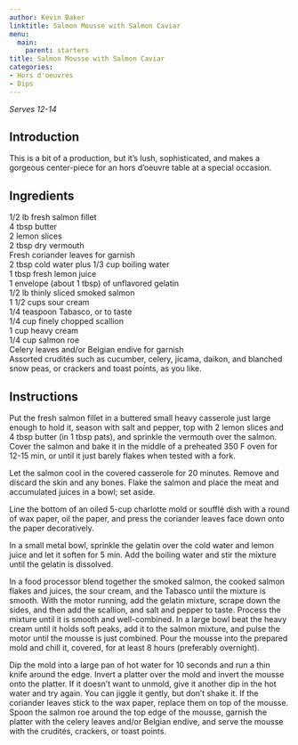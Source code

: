 ```yaml
---
author: Kevin Baker
linktitle: Salmon Mousse with Salmon Caviar
menu:
  main:
    parent: starters
title: Salmon Mousse with Salmon Caviar
categories:
- Hors d'oeuvres 
- Dips
---
```

*Serves 12-14*

## Introduction

This is a bit of a production, but it’s lush, sophisticated, and makes a gorgeous center-piece for an hors d’oeuvre table at a special occasion. 

## Ingredients

<div class="ingredient-list">

1/2 lb fresh salmon fillet  
4 tbsp butter  
2 lemon slices  
2 tbsp dry vermouth  
Fresh coriander leaves for garnish  
2 tbsp cold water plus 1/3 cup boiling water  
1 tbsp fresh lemon juice  
1 envelope (about 1 tbsp) of unflavored gelatin  
1/2 lb thinly sliced smoked salmon  
1 1/2 cups sour cream  
1/4 teaspoon Tabasco, or to taste  
1/4 cup finely chopped scallion  
1 cup heavy cream  
1/4 cup salmon roe  
Celery leaves and/or Belgian endive for garnish  
Assorted crudités such as cucumber, celery, jícama, daikon, and blanched snow peas, or crackers and toast points, as you like.  

</div>

## Instructions

Put the fresh salmon fillet in a buttered small heavy casserole just large enough to hold it, season with salt and pepper, top with 2 lemon slices and 4 tbsp butter (in 1 tbsp pats), and sprinkle the vermouth over the salmon. Cover the salmon and bake it in the middle of a preheated 350 F oven for 12-15 min, or until it just barely flakes when tested with a fork.

Let the salmon cool in the covered casserole for 20 minutes.  Remove and discard the skin and any bones. Flake the salmon and place the meat and accumulated juices in a bowl; set aside.

Line the bottom of an oiled 5-cup charlotte mold or soufflé dish with a round of wax paper, oil the paper, and press the coriander leaves face down onto the paper decoratively. 

In a small metal bowl, sprinkle the gelatin over the cold water and lemon juice and let it soften for 5 min. Add the boiling water and stir the mixture until the gelatin is dissolved. 

In a food processor blend together the smoked salmon, the cooked salmon flakes and juices, the sour cream, and the Tabasco until the mixture is smooth. With the motor running, add the gelatin mixture, scrape down the sides, and then add the scallion, and salt and pepper to taste. Process the mixture until it is smooth and well-combined. In a large bowl beat the heavy cream until it holds soft peaks, add it to the salmon mixture, and pulse the motor until the mousse is just combined. Pour the mousse into the prepared mold and chill it, covered, for at least 8 hours (preferably overnight).

Dip the mold into a large pan of hot water for 10 seconds and run a thin knife around the edge. Invert a platter over the mold and invert the mousse onto the platter. If it doesn’t want to unmold, give it another dip in the hot water and try again. You can jiggle it gently, but don’t shake it. If the coriander leaves stick to the wax paper, replace them on top of the mousse. Spoon the salmon roe around the top edge of the mousse, garnish the platter with the celery leaves and/or Belgian endive, and serve the mousse with the crudités, crackers, or toast points.